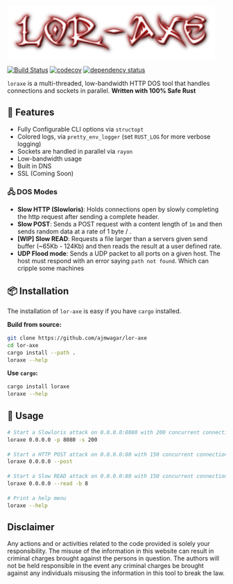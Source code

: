![loraxe](./img/logo.png)


[![Build Status](https://travis-ci.org/ajmwagar/lor-axe.svg?branch=master)](https://travis-ci.org/ajmwagar/lor-axe)
[![codecov](https://codecov.io/gh/ajmwagar/lor-axe/branch/master/graph/badge.svg)](https://codecov.io/gh/ajmwagar/lor-axe)
[![dependency status](https://deps.rs/repo/github/ajmwagar/lor-axe/status.svg)](https://deps.rs/repo/github/ajmwagar/lor-axe)


`loraxe` is a multi-threaded, low-bandwidth HTTP DOS tool that handles connections and sockets in parallel. __Written with 100% Safe Rust__ 

## 🎁 Features

- Fully Configurable CLI options via `structopt`
- Colored logs, via `pretty_env_logger` (set `RUST_LOG` for more verbose logging)
- Sockets are handled in parallel via `rayon`
- Low-bandwidth usage
- Built in DNS
- SSL (Coming Soon)

### 🖧 DOS Modes

- __Slow HTTP (Slowloris)__: Holds connections open by slowly completing the http request after sending a complete header.
- __Slow POST__: Sends a POST request with a content length of `1m` and then sends random data at a rate of 1 byte / <delay>.
- __[WIP] Slow READ__: Requests a file larger than a servers given send buffer (~65Kb - 124Kb) and then reads the result at a user defined rate.
- __UDP Flood mode__: Sends a UDP packet to all ports on a given host. The host must respond with an error saying `path not found`. Which can cripple some machines


## 📦 Installation

The installation of `lor-axe` is easy if you have `cargo` installed.


**Build from source:**

```bash
git clone https://github.com/ajmwagar/lor-axe
cd lor-axe
cargo install --path .
loraxe --help
```

**Use `cargo`:**

```bash
cargo install loraxe
loraxe --help
```

## 💯 Usage

```bash
# Start a Slowloris attack on 0.0.0.0:8080 with 200 concurrent connections
loraxe 0.0.0.0 -p 8080 -s 200

# Start a HTTP POST attack on 0.0.0.0:80 with 150 concurrent connections
loraxe 0.0.0.0 --post

# Start a Slow READ attack on 0.0.0.0:80 with 150 concurrent connections and a read buffer of 8 bytes
loraxe 0.0.0.0 --read -b 8

# Print a help menu
loraxe --help
```

## Disclaimer

Any actions and or activities related to the code provided is solely your responsibility. The misuse of the information in this website can result in criminal charges brought against the persons in question. The authors will not be held responsible in the event any criminal charges be brought against any individuals misusing the information in this tool to break the law.


